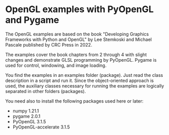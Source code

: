 # OpenGL examples with PyOpenGL and Pygame
The OpenGL examples are based on the book "Developing Graphics Frameworks with Python and OpenGL" by Lee Stemkoski and Michael Pascale published by CRC Press in 2022. 

The examples cover the book chapters from 2 through 4 with slight changes and demonstrate GLSL programming by PyOpenGL. Pygame is used for control, windowing, and image loading.

You find the examples in an examples folder (package). Just read the class description in a script and run it. Since the object-oriented approach is used, the auxiliary classes necessary for running the examples are logically separated in other folders (packages).

You need also to install the following packages used here or later:
- numpy 1.21.1
- pygame 2.0.1
- PyOpenGL 3.1.5
- PyOpenGL-accelerate 3.1.5

